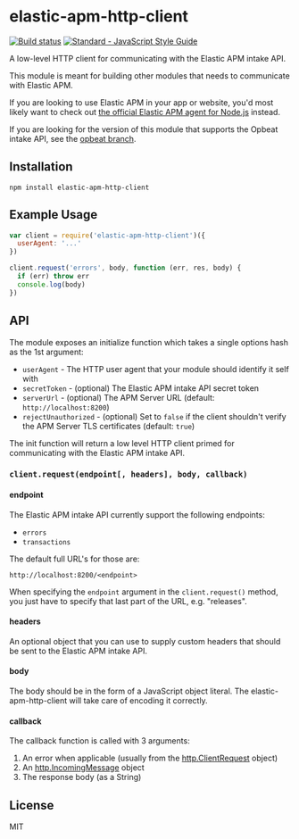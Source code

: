# elastic-apm-http-client

[![Build status](https://travis-ci.org/elastic/apm-nodejs-http-client.svg?branch=master)](https://travis-ci.org/elastic/apm-nodejs-http-client)
[![Standard - JavaScript Style Guide](https://img.shields.io/badge/code%20style-standard-brightgreen.svg?style=flat)](https://github.com/feross/standard)

A low-level HTTP client for communicating with the Elastic APM intake
API.

This module is meant for building other modules that needs to
communicate with Elastic APM.

If you are looking to use Elastic APM in your app or website, you'd most
likely want to check out [the official Elastic APM agent for
Node.js](https://github.com/elastic/apm-agent-nodejs) instead.

If you are looking for the version of this module that supports the
Opbeat intake API, see the [opbeat
branch](https://github.com/elastic/apm-nodejs-http-client/tree/opbeat).

## Installation

```
npm install elastic-apm-http-client
```

## Example Usage

```js
var client = require('elastic-apm-http-client')({
  userAgent: '...'
})

client.request('errors', body, function (err, res, body) {
  if (err) throw err
  console.log(body)
})
```

## API

The module exposes an initialize function which takes a single options
hash as the 1st argument:

- `userAgent` - The HTTP user agent that your module should identify it
  self with
- `secretToken` - (optional) The Elastic APM intake API secret token
- `serverUrl` - (optional) The APM Server URL (default:
  `http://localhost:8200`)
- `rejectUnauthorized` - (optional) Set to `false` if the client
  shouldn't verify the APM Server TLS certificates (default: `true`)

The init function will return a low level HTTP client primed for
communicating with the Elastic APM intake API.

### `client.request(endpoint[, headers], body, callback)`

#### endpoint

The Elastic APM intake API currently support the following endpoints:

- `errors`
- `transactions`

The default full URL's for those are:

```
http://localhost:8200/<endpoint>
```

When specifying the `endpoint` argument in the `client.request()`
method, you just have to specify that last part of the URL, e.g.
"releases".

#### headers

An optional object that you can use to supply custom headers that should
be sent to the Elastic APM intake API.

#### body

The body should be in the form of a JavaScript object literal. The
elastic-apm-http-client will take care of encoding it correctly.

#### callback

The callback function is called with 3 arguments:

1. An error when applicable (usually from the
   [http.ClientRequest](https://nodejs.org/api/http.html#http_class_http_clientrequest)
   object)
1. An
   [http.IncomingMessage](https://nodejs.org/api/http.html#http_http_incomingmessage)
   object
1. The response body (as a String)

## License

MIT
